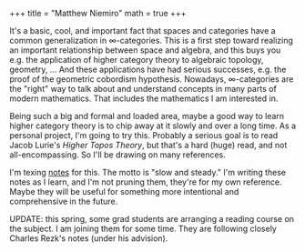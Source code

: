 +++
title = "Matthew Niemiro"
math = true
+++


It's a basic, cool, and important fact that spaces and categories have a common generalization in ∞-categories. This is a first step toward realizing an important relationship between space and algebra, and this buys you e.g. the application of higher category theory to algebraic topology, geometry, ... And these applications have had serious successes, e.g. the proof of the geometric cobordism hypothesis. Nowadays, ∞-categories are the "right" way to talk about and understand concepts in many parts of modern mathematics. That includes the mathematics I am interested in. 

Being such a big and formal and loaded area, maybe a good way to learn higher category theory is to chip away at it slowly and over a long time. As a personal project, I'm going to try this. Probably a serious goal is to read Jacob Lurie's *Higher Topos Theory*, but that's a hard (huge) read, and not all-encompassing. So I'll be drawing on many references. 

I'm texing [notes](/hcnotes.pdf) for this. The motto is "slow and steady." I'm writing these notes as I learn, and I'm not pruning them, they're for my own reference. Maybe they will be useful for something more intentional and comprehensive in the future.

UPDATE: this spring, some grad students are arranging a reading course on the subject. I am joining them for some time. They are following closely Charles Rezk's notes (under his advision).
